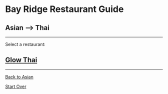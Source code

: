 # Bay Ridge Restaurant Guide
## Asian --> Thai
---
Select a restaurant:
## [Glow Thai](http://www.glowthairestaurant.com/)
---
[Back to Asian](asian.md)

[Start Over](../home.md)
